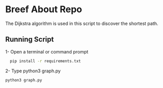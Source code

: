 
# Breef About Repo

The Dijkstra algorithm is used in this script to discover the shortest path. 
 

## Running Script

1- Open a terminal or command prompt
```bash
  pip install -r requirements.txt
```

2- Type python3 graph.py
```bash
python3 graph.py
```
